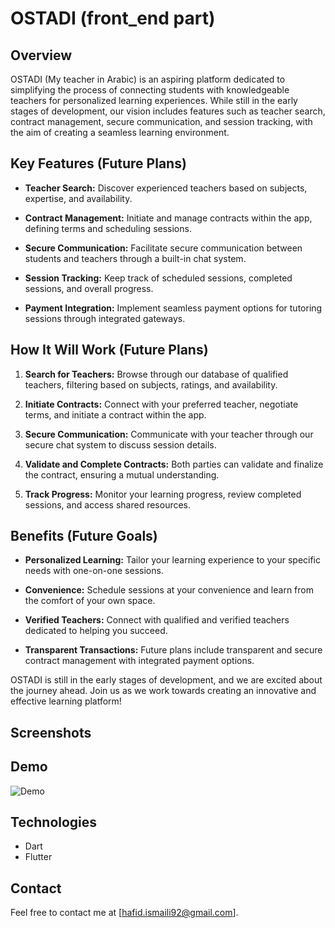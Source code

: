 # OSTADI (front_end part)


## Overview

OSTADI (My teacher in Arabic) is an aspiring platform dedicated to simplifying the process of connecting students with knowledgeable teachers for personalized learning experiences. While still in the early stages of development, our vision includes features such as teacher search, contract management, secure communication, and session tracking, with the aim of creating a seamless learning environment.

## Key Features (Future Plans)

- **Teacher Search:** Discover experienced teachers based on subjects, expertise, and availability.

- **Contract Management:** Initiate and manage contracts within the app, defining terms and scheduling sessions.

- **Secure Communication:** Facilitate secure communication between students and teachers through a built-in chat system.

- **Session Tracking:** Keep track of scheduled sessions, completed sessions, and overall progress.

- **Payment Integration:** Implement seamless payment options for tutoring sessions through integrated gateways.

## How It Will Work (Future Plans)

1. **Search for Teachers:** Browse through our database of qualified teachers, filtering based on subjects, ratings, and availability.

2. **Initiate Contracts:** Connect with your preferred teacher, negotiate terms, and initiate a contract within the app.

3. **Secure Communication:** Communicate with your teacher through our secure chat system to discuss session details.

4. **Validate and Complete Contracts:** Both parties can validate and finalize the contract, ensuring a mutual understanding.

5. **Track Progress:** Monitor your learning progress, review completed sessions, and access shared resources.

## Benefits (Future Goals)

- **Personalized Learning:** Tailor your learning experience to your specific needs with one-on-one sessions.

- **Convenience:** Schedule sessions at your convenience and learn from the comfort of your own space.

- **Verified Teachers:** Connect with qualified and verified teachers dedicated to helping you succeed.

- **Transparent Transactions:** Future plans include transparent and secure contract management with integrated payment options.

OSTADI is still in the early stages of development, and we are excited about the journey ahead. Join us as we work towards creating an innovative and effective learning platform!

## Screenshots
## Demo
![Demo](docs/demo-readme.gif)
## Technologies 
- Dart
- Flutter

## Contact
Feel free to contact me at [hafid.ismaili92@gmail.com].

